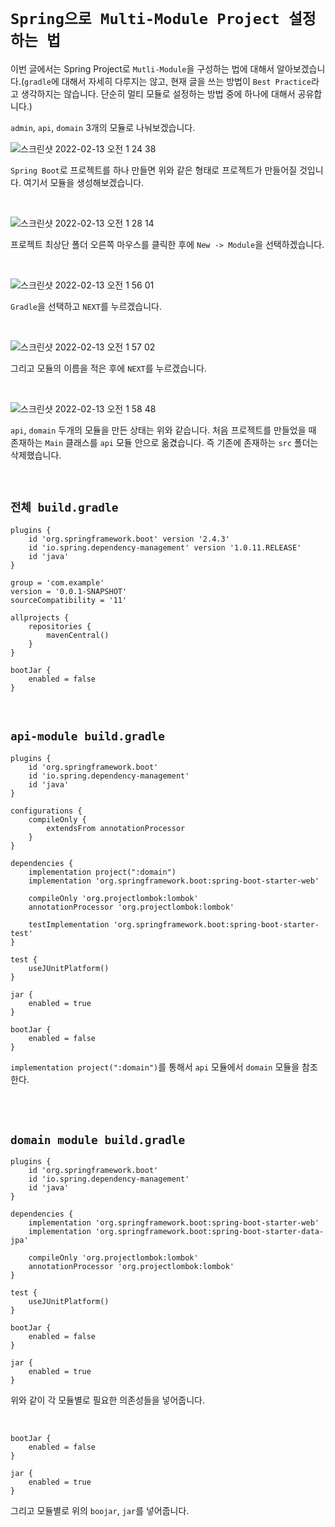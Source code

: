 # `Spring으로 Multi-Module Project 설정하는 법`

이번 글에서는 Spring Project로 `Mutli-Module`을 구성하는 법에 대해서 알아보겠습니다.(`gradle`에 대해서 자세히 다루지는 않고, 현재 글을 쓰는 방법이 `Best Practice`라고 생각하지는 않습니다. 단순히 멀티 모듈로 설정하는 방법 중에 하나에 대해서 공유합니다.)

`admin`, `api`, `domain` 3개의 모듈로 나눠보겠습니다. 

![스크린샷 2022-02-13 오전 1 24 38](https://user-images.githubusercontent.com/45676906/153719410-6f6fed48-7155-4575-93bb-ce7ac72d21a6.png)

`Spring Boot`로 프로젝트를 하나 만들면 위와 같은 형태로 프로젝트가 만들어질 것입니다. 여기서 모듈을 생성해보겠습니다. 

<br>

![스크린샷 2022-02-13 오전 1 28 14](https://user-images.githubusercontent.com/45676906/153719548-24902b1b-05d9-45e2-b6a3-f8ffbd1073c7.png)

프로젝트 최상단 폴더 오른쪽 마우스를 클릭한 후에 `New -> Module`을 선택하겠습니다. 

<br>

![스크린샷 2022-02-13 오전 1 56 01](https://user-images.githubusercontent.com/45676906/153720494-b0c2197e-8833-4660-97b4-740f3795dda1.png)

`Gradle`을 선택하고 `NEXT`를 누르겠습니다. 

<br>

![스크린샷 2022-02-13 오전 1 57 02](https://user-images.githubusercontent.com/45676906/153720525-7dc6ceed-9290-4590-b315-852a24bf5b7e.png)

그리고 모듈의 이름을 적은 후에 `NEXT`를 누르겠습니다. 

<br>

![스크린샷 2022-02-13 오전 1 58 48](https://user-images.githubusercontent.com/45676906/153720579-9d31c9a5-833a-46a4-8238-64b772c61675.png)

`api`, `domain` 두개의 모듈을 만든 상태는 위와 같습니다. 처음 프로젝트를 만들었을 때 존재하는 `Main` 클래스를 `api` 모듈 안으로 옮겼습니다. 즉 기존에 존재하는 `src` 폴더는 삭제했습니다. 

<br>

## `전체 build.gradle`

```
plugins {
    id 'org.springframework.boot' version '2.4.3'
    id 'io.spring.dependency-management' version '1.0.11.RELEASE'
    id 'java'
}

group = 'com.example'
version = '0.0.1-SNAPSHOT'
sourceCompatibility = '11'

allprojects {
    repositories {
        mavenCentral()
    }
}

bootJar {
    enabled = false
}
```

<br>

## `api-module build.gradle`

```
plugins {
    id 'org.springframework.boot'
    id 'io.spring.dependency-management'
    id 'java'
}

configurations {
    compileOnly {
        extendsFrom annotationProcessor
    }
}

dependencies {
    implementation project(":domain")
    implementation 'org.springframework.boot:spring-boot-starter-web'

    compileOnly 'org.projectlombok:lombok'
    annotationProcessor 'org.projectlombok:lombok'

    testImplementation 'org.springframework.boot:spring-boot-starter-test'
}

test {
    useJUnitPlatform()
}

jar {
    enabled = true
}

bootJar {
    enabled = false
}
```

`implementation project(":domain")`를 통해서 `api` 모듈에서 `domain` 모듈을 참조한다. 

<br> <br>

## `domain module build.gradle`

```
plugins {
    id 'org.springframework.boot'
    id 'io.spring.dependency-management'
    id 'java'
}

dependencies {
    implementation 'org.springframework.boot:spring-boot-starter-web'
    implementation 'org.springframework.boot:spring-boot-starter-data-jpa'

    compileOnly 'org.projectlombok:lombok'
    annotationProcessor 'org.projectlombok:lombok'
}

test {
    useJUnitPlatform()
}

bootJar {
    enabled = false
}

jar {
    enabled = true
}
```

위와 같이 각 모듈별로 필요한 의존성들을 넣어줍니다.

<br>

```
bootJar {
    enabled = false
}

jar {
    enabled = true
}
```

그리고 모듈별로 위의 `boojar`, `jar`를 넣어줍니다.